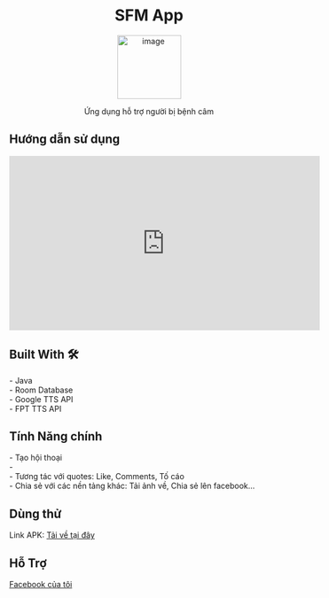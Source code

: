 <h1 style="text-align: center;">SFM App</h1>

<div style="text-align: center;">
  <img width="115" alt="image" src="https://github.com/user-attachments/assets/d41bc935-7078-4a35-9077-f71f9a9ad899">
</div>
<p style="text-align: center;">
  Ứng dụng hỗ trợ người bị bệnh câm
</p>
<h2>Hướng dẫn sử dụng</h2>

<iframe width="560" height="315" src="https://www.youtube.com/embed/kJz_eCHDy7s?si=wf4MiWgq0qqwXUAm" title="YouTube video player" frameborder="0" allow="accelerometer; autoplay; clipboard-write; encrypted-media; gyroscope; picture-in-picture; web-share" referrerpolicy="strict-origin-when-cross-origin" allowfullscreen></iframe>
<h2>Built With 🛠</h2>
<ul style="list-style: none; padding-left: 0;">
  <li>- Java</li>
  <li>- Room Database</li>
  <li>- Google TTS API</li>
  <li>- FPT TTS API</li>
</ul>


<h2>Tính Năng chính</h2>
<ul style="list-style: none; padding-left: 0;">
  <li>- Tạo hội thoại</li>
  <li>- </li>
  <li>- Tương tác với quotes: Like, Comments, Tố cáo</li>
  <li>- Chia sẻ với các nền tảng khác: Tải ảnh về, Chia sẻ lên facebook...</li>
</ul>

<h2>Dùng thử</h2>
<p>
  Link APK: <a href="https://drive.google.com/file/d/149VFyrcb_bjapK3KjTvuEBB93wjW43TW/view?usp=sharing">Tải về tại đây</a>
</p>

<h2>Hỗ Trợ</h2>
<p>
  <a href="https://www.facebook.com/namthatsungungoc" target="_blank">Facebook của tôi</a>
</p>
